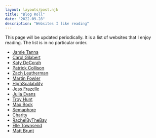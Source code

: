 ```yaml
---
layout: layouts/post.njk
title: "Blog Roll"
date: "2022-09-28"
description: "Websites I like reading"
---
```


This page will be updated periodically. It is a list of websites that I enjoy reading.
The list is in no particular order.

- [Jamie Tanna](https://www.jvt.me)
- [Carol Gilabert](https://carol.gg/blog/)
- [Katy DeCorah](https://katydecorah.com)
- [Patrick Collison](https://patrickcollison.com)
- [Zach Leatherman](https://www.zachleat.com)
- [Martin Fowler](https://martinfowler.com)
- [HighScalability](http://highscalability.com)
- [Jess Frazelle](https://blog.jessfraz.com)
- [Julia Evans](https://jvns.ca/)
- [Troy Hunt](https://www.troyhunt.com/)
- [Max Bock](https://mxb.dev)
- [Semaphore](https://semaphoreci.com/category/engineering)
- [Charity](https://charity.wtf)
- [RachelByTheBay](https://rachelbythebay.com)
- [Elle Townsend](https://www.elletownsend.co.uk)
- [Matt Brunt](https://brunty.me)
